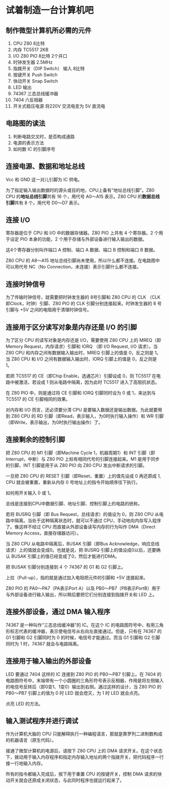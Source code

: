 # 试着制造一台计算机吧

## 制作微型计算机所必需的元件

1. CPU Z80 8比特
1. 内存 TC5517 2KB
1. I/O Z80 PIO 8比特 2个并口
1. 时钟发生器 2.5MHz
1. 指拨开关（DIP Switch） 输入 8比特
1. 按键开关 Push Switch
1. 快动开关 Snap Switch
1. LED 输出
1. 74367 三态总线缓冲器
1. 7404 六反相器
1. 开关式稳压电源 将220V 交流电变为 5V 直流电

## 电路图的读法

1. 判断电路交叉时，是否构成通路
1. 电源的表示方法
1. 如何数 IC 的引脚序号

## 连接电源、数据和地址总线

Vcc 和 GND 这一对儿引脚为 IC 供电。

为了指定输入输出数据时的源头或目的地，CPU上备有“地址总线引脚”。Z80 CPU 的**地址总线引脚**共有 16 个，用代号 A0～A15 表示。Z80 CPU 的**数据总线引脚**共有 8 个，用代号 D0～D7 表示。

## 连接 I/O

寄存器是位于 CPU 和 I/O 中的数据存储器。Z80 PIO 上共有 4 个寄存器。2 个用于设定 PIO 本身的功能，2 个用于存储与外部设备进行输入输出的数据。

这4个寄存器分别叫作端口 A 控制、端口 A 数据、端口 B 控制和端口 B 数据。

Z80 CPU 的 A8～A15 地址总线引脚尚未使用，所以什么都不连接。在电路图中可以用代号 NC（No Connection，未连接）表示引脚什么都不连接。

## 连接时钟信号

为了传输时钟信号，就需要把时钟发生器的  8号引脚和 Z80 CPU 的 CLK （CLK即Clock，时钟）引脚、Z80 PIO 的 CLK 引脚分别连接起来。时钟发生器的 8 号引脚与 +5V 之间的电阻用于清理时钟信号。

## 连接用于区分读写对象是内存还是 I/O 的引脚

为了区分 CPU 的读写对象是内存还是 I/O，需要使用 Z80 CPU 上的 MREQ（即 Memory Request，内存请求）引脚和 IORQ （即 I/O Request, I/O 请求）。当 Z80 CPU 和内存之间有数据输入输出时，MREQ 引脚上的值是 0，反之则是 1。当 Z80 CPU 和 I/O 之间有数据输入输出时，IORQ 引脚上的值是 0，反之则是 1。

若把 TC5517 的 CE（即Chip Enable，选通芯片）引脚设成 0，则 TC5517 在电路中被激活，若设成 1 则从电路中隔离，因为此时 TC5517 进入了高阻抗状态。

在 Z80 PIO 中，则是通过将 CE 引脚和 IORQ 引脚同时设为 0 或 1，来达到与 TC5517 的 CE 引脚相同的效果。

对内存和 I/O 而言，还必须要分清 CPU 是要输入数据还是输出数据。为此就要用到 Z80 CPU 的 RD 引脚（即Read，表示输入，为0时执行输入操作）和 WR 引脚（即Write，表示输出，为0时执行输出操作）了。

## 连接剩余的控制引脚

把 Z80 CPU 的 M1 引脚（即Machine Cycle 1，机器周期1）和 INT 引脚（即Interrupt，中断）与 Z80 PIO 上标有相同代号的引脚连接起来。M1 是用于同步的引脚，INT 引脚是用于从 Z80 PIO 向 Z80 CPU 发出中断请求的引脚。

一旦把 Z80 CPU 的 RESET 引脚（即Reset，重置）上的值先设成 0 再还原成 1, CPU 就会被重置，重新从内存 0 号地址上的指令开始顺序往下执行。

如何用开关输入 0 或 1。

总线是连接到CPU中数据引脚、地址引脚、控制引脚上的电路的统称。

若将 BUSRQ 引脚（即 Bus Request，总线请求）的值设为 0，则 Z80 CPU 从电路中隔离。当处于这种隔离状态时，就可以不通过 CPU，手动地向内存写入程序了。像这样不经过 CPU 而直接从外部设备读写内存的行为叫作 DMA（Direct Memory Access，直接存储器访问）。

当 Z80 CPU 从电路中隔离后，BUSAK 引脚（即Bus Acknowledge，响应总线请求）上的值就会变成0。也就是说，把 BUSRQ 引脚上的值设成0以后，还要确认 BUSAK 引脚上的值已经变成了0，然后才能进行DMA。

把 BUSAK 引脚分别连接到 4 个 74367 的 G1 和 G2 引脚上。

上拉（Pull-up），指的就是通过加入电阻把元件的引脚和 +5V 连接起来。

Z80 PIO 的 PA0～PA7（PA表示Port A）以及 PB0～PB7（PB表示PortB）用于与外部设备进行输入输出，所以稍后要把它们分别连接到指拨开关和 LED 上。

## 连接外部设备，通过 DMA 输入程序

74367 是一种叫作“三态总线缓冲器”的 IC。在这个 IC 的电路图符号中，有用三角形标志代表的缓冲器，表示使电信号从右向左直接通过。但是，只有在 74367 的 G1 引脚和 G2 引脚同时为 0 的时候，电信号才能通过。而当 G1 引脚和 G2 引脚同时为 1 时，74367 就会与电路隔离。

## 连接用于输入输出的外部设备

LED 要通过 7404 这样的 IC 连接到 Z80 PIO 的 PB0～PB7 引脚上。在 7404 的电路图符号中，末端带有一个小圆圈的三角形符号表示反相器，作用是将左侧输入的电信号反转后（即0变1、1变0）输出到右侧。通过这样的设计，当 Z80 PIO 的 PB0～PB7 引脚上的值为 0 时 LED 就会熄灭，为 1 时 LED 就会点亮。

点亮 LED 的方法。

## 输入测试程序并进行调试

作为计算机大脑的 CPU 只能解释执行一种编程语言，那就是靠罗列二进制数构成的机器语言（原生代码）。

接通了微型计算机的电源后，请按下 Z80 CPU 上的 DMA 请求开关。在这个状态下，拨动用于输入内存程序和指定内存输入地址的两个指拨开关，把代码程序一行接一行地输入内存。

所有的指令都输入完成后，按下用于重置 CPU 的按键开关，控制 DMA 请求的快动开关就会还原成关闭状态，与此同时程序也就运行起来了。